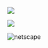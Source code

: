 ![](https://web.archive.org/web/20090821203731/http://geocities.com/TelevisionCity/Satellite/2346/alladvantage-ba1.gif)

![](https://web.archive.org/web/20090804180535/http://www.geocities.com/televisioncity/stage/5685/utopiad_468b.gif)

![netscape](https://web.archive.org/web/20091026080505/http://geocities.com/thenetworld/infotrain/travel/choose_netscape.gif)
